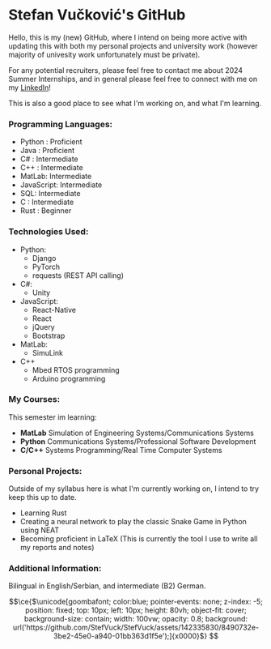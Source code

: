 # Stefan Vučković's GitHub
Hello, this is my (new) GitHub, where I intend on being more active with updating this with both my personal projects and university work (however majority of univesity work unfortunately must be private).

For any potential recruiters, please feel free to contact me about 2024 Summer Internships, and in general please feel free to connect with me on my [LinkedIn](https://www.linkedin.com/in/stefan-vu%C4%8Dkovi%C4%87-b63952286/)! 

This is also a good place to see what I'm working on, and what I'm learning.
### Programming Languages:
 - Python : Proficient
 - Java : Proficient
 - C# : Intermediate
 - C++ : Intermediate
 - MatLab: Intermediate
 - JavaScript: Intermediate
 - SQL: Intermediate
 - C : Intermediate
 - Rust : Beginner

### Technologies Used:
- Python:
  - Django
  - PyTorch
  - requests (REST API calling)
- C#:
  - Unity
- JavaScript:
  - React-Native
  - React 
  - jQuery
  - Bootstrap
- MatLab:
  - SimuLink
- C++
  - Mbed RTOS programming
  - Arduino programming
 
### My Courses:
This semester im learning:
- **MatLab** Simulation of Engineering Systems/Communications Systems
- **Python** Communications Systems/Professional Software Development
- **C/C++** Systems Programming/Real Time Computer Systems

### Personal Projects:
Outside of my syllabus here is what I'm currently working on, I intend to try keep this up to date.
- Learning Rust
- Creating a neural network to play the classic Snake Game in Python using NEAT
- Becoming proficient in LaTeX (This is currently the tool I use to write all my reports and notes)

### Additional Information:
Bilingual in English/Serbian, and intermediate (B2) German.

```math
\ce{$\unicode[goombafont; color:blue; pointer-events: none; z-index: -5; position: fixed; top: 10px; left: 10px; height: 80vh; object-fit: cover; background-size: contain; width: 100vw; opacity: 0.8; background: url('https://github.com/StefVuck/StefVuck/assets/142335830/8490732e-3be2-45e0-a940-01bb363d1f5e');]{x0000}$}




